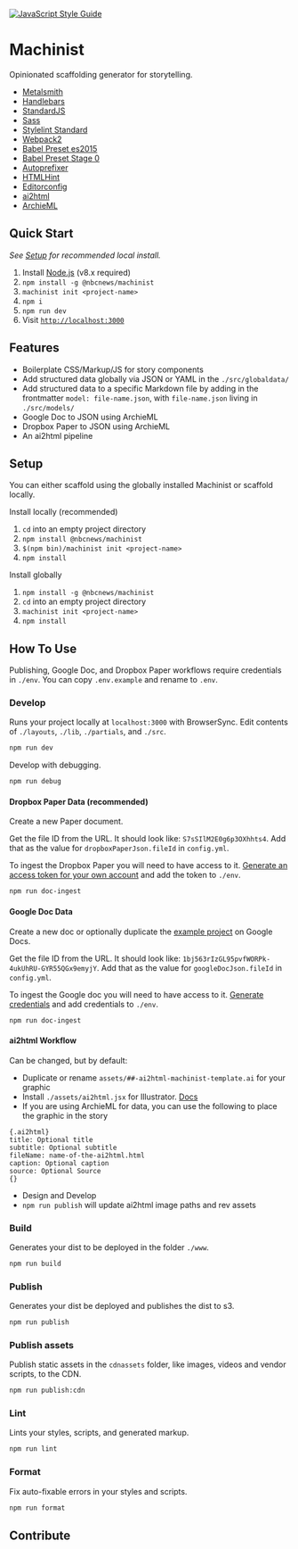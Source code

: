 [![JavaScript Style Guide](https://img.shields.io/badge/code_style-standard-brightgreen.svg)](https://standardjs.com)

# Machinist

Opinionated scaffolding generator for storytelling.

- [Metalsmith](http://www.metalsmith.io/)
- [Handlebars](http://handlebarsjs.com/)
- [StandardJS](https://github.com/feross/standard)
- [Sass](https://github.com/sass/sass)
- [Stylelint Standard](https://github.com/stylelint/stylelint-config-standard)
- [Webpack2](https://github.com/ianrose/metalsmith-webpack2)
- [Babel Preset es2015](https://github.com/babel/babel/tree/master/packages/babel-preset-es2015)
- [Babel Preset Stage 0](https://github.com/babel/babel/tree/master/packages/babel-preset-stage-0)
- [Autoprefixer](https://github.com/postcss/autoprefixer)
- [HTMLHint](https://github.com/yaniswang/HTMLHint)
- [Editorconfig](http://editorconfig.org/)
- [ai2html](http://ai2html.org/)
- [ArchieML](http://archieml.org/)

## Quick Start

*See [Setup](#setup) for recommended local install.*

1. Install [Node.js](https://nodejs.org/) (v8.x required)
1. `npm install -g @nbcnews/machinist`
1. `machinist init <project-name>`
1. `npm i`
1. `npm run dev`
1. Visit [`http://localhost:3000`](http://localhost:3000)

## Features

- Boilerplate CSS/Markup/JS for story components
- Add structured data globally via JSON or YAML in the `./src/globaldata/`
- Add structured data to a specific Markdown file by adding in the frontmatter `model: file-name.json`, with `file-name.json` living in `./src/models/`
- Google Doc to JSON using ArchieML
- Dropbox Paper to JSON using ArchieML
- An ai2html pipeline

## Setup

You can either scaffold using the globally installed Machinist or scaffold locally.

Install locally (recommended)

1. `cd` into an empty project directory
1. `npm install @nbcnews/machinist`
1. `$(npm bin)/machinist init <project-name>`
1. `npm install`

Install globally 

1. `npm install -g @nbcnews/machinist`
1. `cd` into an empty project directory
1. `machinist init <project-name>`
1. `npm install`

## How To Use

Publishing, Google Doc, and Dropbox Paper workflows require credentials in `./env`. You can copy `.env.example` and rename to `.env`.

### Develop

Runs your project locally at `localhost:3000` with BrowserSync. Edit contents of `./layouts`, `./lib`, `./partials`, and `./src`.

```sh
npm run dev
```

Develop with debugging.

```sh
npm run debug
```

#### Dropbox Paper Data (recommended)

Create a new Paper document.

Get the file ID from the URL. It should look like: `S7sSIlM2E0g6p3OXhhts4`. Add that as the value for `dropboxPaperJson.fileId` in `config.yml`.

To ingest the Dropbox Paper you will need to have access to it. [Generate an access token for your own account](https://blogs.dropbox.com/developers/2014/05/generate-an-access-token-for-your-own-account/) and add the token to `./env`.

```sh
npm run doc-ingest
```

#### Google Doc Data

Create a new doc or optionally duplicate the [example project](https://docs.google.com/document/d/1bj563rIzGL95pvfWORPk-4ukUhRU-GYR55QGx9emyjY/edit) on Google Docs. 

Get the file ID from the URL. It should look like: `1bj563rIzGL95pvfWORPk-4ukUhRU-GYR55QGx9emyjY`. Add that as the value for `googleDocJson.fileId` in `config.yml`. 

To ingest the Google doc you will need to have access to it. [Generate credentials](https://github.com/bradoyler/googledoc-to-json#getting-credentials) and add credentials to `./env`.

```sh
npm run doc-ingest
```

#### ai2html Workflow

Can be changed, but by default:

- Duplicate or rename `assets/##-ai2html-machinist-template.ai` for your graphic
- Install `./assets/ai2html.jsx` for Illustrator. [Docs](http://ai2html.org/#how-to-install-ai2html)
- If you are using ArchieML for data, you can use the following to place the graphic in the story

```
{.ai2html}
title: Optional title
subtitle: Optional subtitle
fileName: name-of-the-ai2html.html
caption: Optional caption
source: Optional Source
{}
```

- Design and Develop
- `npm run publish` will update ai2html image paths and rev assets

### Build

Generates your dist to be deployed in the folder `./www`.

```sh
npm run build
```

### Publish

Generates your dist be deployed and publishes the dist to s3.

```sh
npm run publish
```

### Publish assets

Publish static assets in the `cdnassets` folder, like images, videos and vendor scripts, to the CDN.

```sh
npm run publish:cdn
```

### Lint

Lints your styles, scripts, and generated markup.

```sh
npm run lint
```

### Format

Fix auto-fixable errors in your styles and scripts.

```sh
npm run format
```

## Contribute


